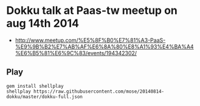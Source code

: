 # Dokku talk at Paas-tw meetup on aug 14th 2014

- <http://www.meetup.com/%E5%8F%B0%E7%81%A3-PaaS-%E9%9B%B2%E7%AB%AF%E6%8A%80%E8%A1%93%E4%BA%A4%E6%B5%81%E6%9C%83/events/194342302/>

## Play

    gem install shellplay
    shellplay https://raw.githubusercontent.com/mose/20140814-dokku/master/dokku-full.json
